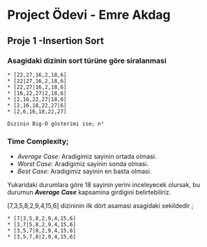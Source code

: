 # Project Ödevi - Emre Akdag
## Proje 1 -Insertion Sort

### Asagidaki dizinin sort türüne göre siralanmasi
```
* [22,27,16,2,18,6]
* [22|27,16,2,18,6]
* [22,27|16,2,18,6]
* [16,22,27|2,18,6]
* [2,16,22,27|18,6]
* [2,16,18,22,27|6]
* [2,6,16,18,22,27]
```
```
Dizinin Big-O gösterimi ise; n²
```
### Time Complexity;
* *Average Case*: Aradigimiz sayinin ortada olmasi.
* *Worst Case*: Aradigimiz sayinin sonda olmasi. 
* *Best Case*: Aradigimiz sayinin en basta olmasi.

Yukaridaki durumlara göre 18 sayinin yerini inceleyecek olursak, bu durumun ***Average Case*** kapsamina girdigini belirtebiliriz.

[7,3,5,8,2,9,4,15,6] dizininin ilk dört asamasi asagidaki sekildedir ;

```
* [7|3,5,8,2,9,4,15,6]
* [3,7|5,8,2,9,4,15,6]
* [3,5,7|8,2,9,4,15,6]
* [3,5,7,8|2,9,4,15,6]
``` 
